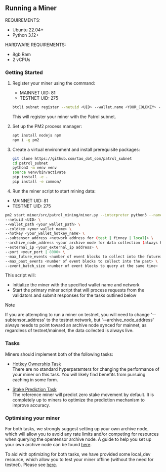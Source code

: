## Running a Miner

REQUIREMENTS:
- Ubuntu 22.04+
- Python 3.12+

HARDWARE REQUIREMENTS:
- 8gb Ram
- 2 vCPUs

### Getting Started

1. Register your miner using the command:
   - MAINNET UID: 81
   - TESTNET UID: 275
   ```sh
   btcli subnet register --netuid <UID> --wallet.name <YOUR_COLDKEY> --wallet.hotkey <YOUR_HOTKEY> --network <your_network (testnet or finney)>
   ```
   This will register your miner with the Patrol subnet.

2. Set up the PM2 process manager:
   ```sh
   apt install nodejs npm
   npm i -g pm2
   ```
   
3. Create a virtual environment and install prerequisite packages:
   ```sh
   git clone https://github.com/tao_dot_com/patrol_subnet
   cd patrol_subnet
   python3 -m venv venv
   source venv/bin/activate
   pip install -e .
   pip install -e common/
   ```

4. Run the miner script to start mining data:
  - MAINNET UID: 81
  - TESTNET UID: 275
   
   ```sh
   pm2 start miner/src/patrol_mining/miner.py --interpreter python3 --name patrol-miner -- \
  --netuid <UID> \
  --wallet_path <your_wallet_path> \
  --coldkey <your_wallet_name> \
  --hotkey <your_wallet_hotkey_name> \
  --subtensor_address <network address for (test | finney | local)> \
  --archive_node_address <your archive node for data collection (always has to be mainnet)> \
  --external_ip <your_external_ip address> \
  --port <your_port | 8000> \
  --max_future_events <number of event blocks to collect into the future> \
  --max_past_events <number of event blocks to collect into the past> \
  --event_batch_size <number of event blocks to query at the same time>
   ```
   This script will:
   - Initialize the miner with the specified wallet name and network
   - Start the primary miner script that will process requests from the validators and submit responses for the tasks outlined below

> [!NOTE]
> If you are attempting to run a miner on testnet, you will need to change '--subtensor_address' to the testnet network, but '--archive_node_address' always needs to point toward an archive node synced for mainnet, as regardless of testnet/mainnet, the data collected is always live.

### Tasks

Miners should implement both of the following tasks:

- [Hotkey Ownership Task](hotkey_ownership.md)  
There are no standard hyperparamters for changing the performance of your miner on this task. You will likely find benefits from pursuing caching in some form.


- [Stake Prediction Task](stake_prediction.md)  
The reference miner will predict zero stake movement by default. It is completely up to miners to
optimize the prediction mechanism to improve accuracy.

### Optimising your miner

For both tasks, we strongly suggest setting up your own archive node, which will allow you to avoid any rate limits and/or competing for resources when querying the opentensor archive node. A guide to help you set up your own archive node can be found [here](https://docs.bittensor.com/subtensor-nodes/).

To aid with optimizing for both tasks, we have provided some local_dev resource, which allow you to test your miner offline (without the need for testnet). Please see [here](../src/miner/local_dev/local_development.md).

